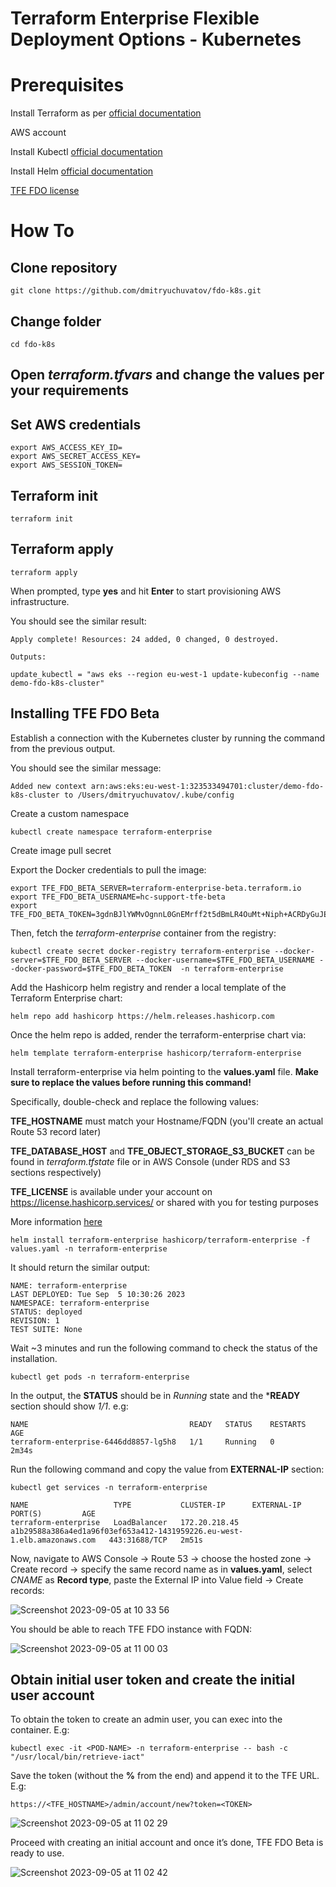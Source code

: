 # Terraform Enterprise Flexible Deployment Options - Kubernetes


# Prerequisites
Install Terraform as per [official documentation](https://developer.hashicorp.com/terraform/tutorials/aws-get-started/install-cli)

AWS account

Install Kubectl [official documentation](https://kubernetes.io/docs/tasks/tools/)

Install Helm [official documentation](https://helm.sh/docs/intro/install/)

 
[TFE FDO license](https://license.hashicorp.services/)

# How To

## Clone repository

```
git clone https://github.com/dmitryuchuvatov/fdo-k8s.git
```

## Change folder

```
cd fdo-k8s
```

## Open *terraform.tfvars* and change the values per your requirements

## Set AWS credentials

```
export AWS_ACCESS_KEY_ID=
export AWS_SECRET_ACCESS_KEY=
export AWS_SESSION_TOKEN=
```

## Terraform init
```
terraform init
```

## Terraform apply

```
terraform apply
```

When prompted, type **yes** and hit **Enter** to start provisioning AWS infrastructure.

You should see the similar result:

```
Apply complete! Resources: 24 added, 0 changed, 0 destroyed.

Outputs:

update_kubectl = "aws eks --region eu-west-1 update-kubeconfig --name demo-fdo-k8s-cluster"
```

## Installing TFE FDO Beta

Establish a connection with the Kubernetes cluster by running the command from the previous output.

You should see the similar message:

```
Added new context arn:aws:eks:eu-west-1:323533494701:cluster/demo-fdo-k8s-cluster to /Users/dmitryuchuvatov/.kube/config
```

Create a custom namespace

```
kubectl create namespace terraform-enterprise
```

Create image pull secret

Export the Docker credentials to pull the image:

```
export TFE_FDO_BETA_SERVER=terraform-enterprise-beta.terraform.io
export TFE_FDO_BETA_USERNAME=hc-support-tfe-beta 
export TFE_FDO_BETA_TOKEN=3gdnBJlYWMvOgnnL0GnEMrff2t5dBmLR4OuMt+Niph+ACRDyGuJE 
```

Then, fetch the *terraform-enterprise* container from the registry:

```
kubectl create secret docker-registry terraform-enterprise --docker-server=$TFE_FDO_BETA_SERVER --docker-username=$TFE_FDO_BETA_USERNAME --docker-password=$TFE_FDO_BETA_TOKEN  -n terraform-enterprise
```


Add the Hashicorp helm registry and render a local template of the Terraform Enterprise chart:


```
helm repo add hashicorp https://helm.releases.hashicorp.com
```
Once the helm repo is added, render the terraform-enterprise chart via:



```
helm template terraform-enterprise hashicorp/terraform-enterprise
```

Install terraform-enterprise via helm pointing to the **values.yaml** file. **Make sure to replace the values before running this command!** 

Specifically, double-check and replace the following values:

**TFE_HOSTNAME** must match your Hostname/FQDN (you'll create an actual Route 53 record later)

**TFE_DATABASE_HOST** and **TFE_OBJECT_STORAGE_S3_BUCKET** can be found in *terraform.tfstate* file or in AWS Console (under RDS and S3 sections respectively)

**TFE_LICENSE** is available under your account on https://license.hashicorp.services/ or shared with you for testing purposes

More information [here](https://developer.hashicorp.com/terraform/enterprise/flexible-deployments-beta/install/kubernetes#optional-configurations)

```
helm install terraform-enterprise hashicorp/terraform-enterprise -f values.yaml -n terraform-enterprise
```

It should return the similar output:

```
NAME: terraform-enterprise
LAST DEPLOYED: Tue Sep  5 10:30:26 2023
NAMESPACE: terraform-enterprise
STATUS: deployed
REVISION: 1
TEST SUITE: None
```

Wait ~3 minutes and run the following command to check the status of the installation.

```
kubectl get pods -n terraform-enterprise
```

In the output, the **STATUS** should be in *Running* state and the ***READY** section should show *1/1*. e.g:

```
NAME                                    READY   STATUS    RESTARTS   AGE
terraform-enterprise-6446dd8857-lg5h8   1/1     Running   0          2m34s
```

Run the following command and copy the value from **EXTERNAL-IP** section:

```
kubectl get services -n terraform-enterprise

NAME                   TYPE           CLUSTER-IP      EXTERNAL-IP                                                               PORT(S)         AGE
terraform-enterprise   LoadBalancer   172.20.218.45   a1b29588a386a4ed1a96f03ef653a412-1431959226.eu-west-1.elb.amazonaws.com   443:31688/TCP   2m51s
```

Now, navigate to AWS Console -> Route 53 -> choose the hosted zone -> Create record -> specify the same record name as in **values.yaml**, select *CNAME* as **Record type**, paste the External IP into Value field -> Create records:

![Screenshot 2023-09-05 at 10 33 56](https://github.com/dmitryuchuvatov/fdo-k8s/assets/119931089/302a76e7-651f-4604-a975-1867be73933a)

You should be able to reach TFE FDO instance with FQDN:

![Screenshot 2023-09-05 at 11 00 03](https://github.com/dmitryuchuvatov/fdo-k8s/assets/119931089/3711c353-f93d-4bdb-bdf2-86cd5cff8046)


## Obtain initial user token and create the initial user account

To obtain the token to create an admin user, you can exec into the container. E.g:

```
kubectl exec -it <POD-NAME> -n terraform-enterprise -- bash -c "/usr/local/bin/retrieve-iact"
```

Save the token (without the **%** from the end) and append it to the TFE URL. E.g:

```
https://<TFE_HOSTNAME>/admin/account/new?token=<TOKEN>
```

![Screenshot 2023-09-05 at 11 02 29](https://github.com/dmitryuchuvatov/fdo-k8s/assets/119931089/eb93e700-1ae8-4b87-9ed0-a44e4844903e)

Proceed with creating an initial account and once it’s done, TFE FDO Beta is ready to use.

![Screenshot 2023-09-05 at 11 02 42](https://github.com/dmitryuchuvatov/fdo-k8s/assets/119931089/7944c4ec-651f-430c-b2cf-dd1a3a6003ba)

